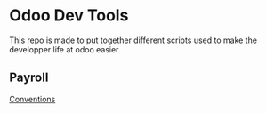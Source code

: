 # Odoo Dev Tools

This repo is made to put together different scripts used to make the developper life at odoo easier

## Payroll

[Conventions](doc/payroll/conventions.md)

